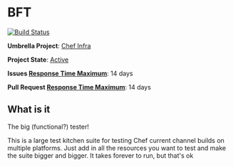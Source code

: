 # BFT

[![Build Status](https://travis-ci.org/chef/bft.svg?branch=master)](https://travis-ci.org/chef/bft)

**Umbrella Project**: [Chef Infra](https://github.com/chef/chef-oss-practices/blob/master/teams/chef-infra.md)

**Project State**: [Active](https://github.com/chef/chef-oss-practices/blob/master/repo-management/repo-states.md#active)

**Issues [Response Time Maximum](https://github.com/chef/chef-oss-practices/blob/master/repo-management/repo-states.md)**: 14 days

**Pull Request [Response Time Maximum](https://github.com/chef/chef-oss-practices/blob/master/repo-management/repo-states.md)**: 14 days

## What is it

The big (functional?) tester!

This is a large test kitchen suite for testing Chef current channel builds on multiple platforms. Just add in all the resources you want to test and make the suite bigger and bigger. It takes forever to run, but that's ok
